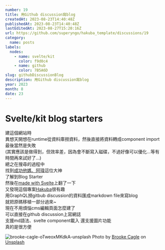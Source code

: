 ```yaml
---
number: 19
title: 用Github discussion寫blog
createdAt: 2023-08-23T14:40:48Z
publishedAt: 2023-08-23T14:40:48Z
lastEditedAt: 2023-08-27T15:20:16Z
url: https://github.com/superyngo/hakuba_template/discussions/19
category:
  name: posts
labels:
  nodes:
    - name: svelte/kit
      color: f9d0c4
    - name: github
      color: 7B5A6D
slug: githubDiscussionBlog
description: 用Github discussion寫blog
year: 2023
month: 8
date: 23
---
```


# Svelte/kit blog starters  
建這個網站時  
異想天開想在runtime從資料庫撈資料，然後直接將資料轉成component import  
最後當然是失敗  
(其實應該是做得到，但效率差，因為會不斷寫入磁碟，不過好像可以優化...等有時間再來試好了...)  
總之在搜尋的過程中  
找到[成功他媽．阿瑋](https://www.kwchang0831.dev/)這位大神  
了解到Blog Starter  
然後在[made with Svelte](https://madewithsvelte.com/boilerplate)上翻了一下  
又發現這個專案[Hakuba](https://github.com/YeungKC/Hakuba)很有趣  
用GraphQL撈gitbub discussion的資料匯成markdown file來寫blog  
就把原碼移植一部分過來~  
現在不用煩惱cms編輯頁面怎麼建了  
可以直接在github discussion上寫網誌  
支援md語法、svelte component載入
還支援圖片功能  
真的是很方便  


![brooke-cagle-oTweoxMKdkA-unsplash](https://github.com/superyngo/hakuba_template/assets/12149732/322b3b2a-fcd0-4558-bc21-3ad30d9ed694)
Photo by <a href="https://unsplash.com/@brookecagle?utm_source=unsplash&utm_medium=referral&utm_content=creditCopyText">Brooke Cagle</a> on <a href="https://unsplash.com/photos/oTweoxMKdkA?utm_source=unsplash&utm_medium=referral&utm_content=creditCopyText">Unsplash</a>  
  



